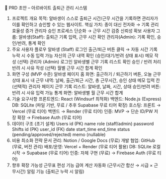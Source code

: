 📑 PRD 초안 – 아르바이트 출퇴근 관리 시스템
1. 프로젝트 개요
목적: 알바생이 스스로 출퇴근 시간/근무 시간을 기록하면 관리자가 이를 확인하고 승인할 수 있는 웹사이트.
핵심 가치:
종이 대신 전자화 → 기록 관리 효율성 증가
관리자 승인 프로세스 단순화 → 근무 시간 검증 신뢰성 확보
사용자 그룹:
알바생(Staff): 출퇴근 기록 입력, 근무 시간 확인
관리자(Admin): 기록 확인, 승인/반려, 통계 확인
2. 주요 사용자 플로우
알바생 (Staff)
로그인
출근/퇴근 버튼 클릭 → 자동 시간 기록
누락 시 수동 입력 가능
자신의 근무 내역 확인 (승인/대기/반려 상태 표시)
메모 작성 (선택)
관리자 (Admin)
로그인
알바생별 근무 기록 리스트 확인
승인 / 반려 처리
반려 시 사유 작성 (선택)
월별 근무 시간 합계 확인
3. 화면 구성 (MVP 수준)
알바생 페이지
홈 화면: 출근하기 / 퇴근하기 버튼, 오늘 근무 상태 표시
내 근무 내역: 날짜, 출근/퇴근 시간, 총 근무시간, 승인 상태
메모 입력 칸 (선택적)
관리자 페이지
근무 기록 리스트: 알바생, 날짜, 시간, 상태
승인/반려 버튼: 반려 시 사유 입력 가능
통계 화면: 알바생별 월 근무 시간 합계
4. 기술 요구사항
프론트엔드: React (Windsurf 최적화)
백엔드: Node.js (Express)
DB: SQLite (파일 기반, 무료 / 추후 Supabase 무료 티어 확장)
호스팅:
프론트 → Vercel (무료 티어)
백엔드 → Render (무료 티어)
인증:
MVP → 단순 ID/PW 저장
확장 → Firebase Auth (무료 티어)
5. 데이터 구조 (초기 설계)
Users
id (PK)
name
role (staff/admin)
password
Shifts
id (PK)
user_id (FK)
date
start_time
end_time
status (pending/approved/rejected)
memo (nullable)
6. 비용 최소화 전략
문서 관리: Notion / Google Docs (무료)
개발 협업: GitHub (무료, 버전 관리)
배포/운영: Vercel + Render (무료 티어 활용)
DB: SQLite 로컬 시작 → Supabase (무료 티어)
인증: 자체 구현 (무료) → Firebase Auth (무료 티어)
7. 향후 확장 가능성
근무표 편성 기능
급여 계산 자동화 (근무시간 합산 → 시급 × 근무시간)
알림 기능 (출퇴근 누락 시 알림)